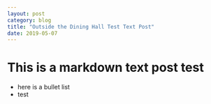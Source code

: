 ```yaml
---
layout: post
category: blog
title: "Outside the Dining Hall Test Text Post"
date: 2019-05-07
---
```


# This is a markdown text post test
* here is a bullet list
* test
